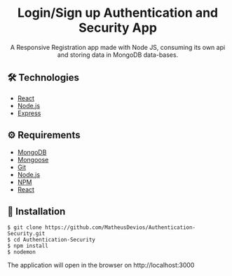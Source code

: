 # <div align="center">Login/Sign up Authentication and Security App</div>
<p align="center">A Responsive Registration app made with Node JS, consuming its own api and storing data in MongoDB data-bases.</p>

## 🛠️ Technologies

<ul>
  <li><a href="https://reactjs.org/">React</a></li>
  <li><a href="https://nodejs.org/en/">Node.js</a></li>
  <li><a href="https://expressjs.com">Express</a></li>
</ul>

## ⚙️ Requirements

<ul>
  <li><a href="https://www.mongodb.com">MongoDB</a></li>
  <li><a href="http://mongoosejs.com">Mongoose</a></li>
  <li><a href="https://git-scm.com/">Git</a></li>
  <li><a href="https://nodejs.org/en/">Node.js</a></li>
  <li><a href="https://www.npmjs.com/">NPM</a></li>
  <li><a href="https://https://reactjs.org/">React</a></li>
</ul>

## 🚀 Installation

```
$ git clone https://github.com/MatheusDevios/Authentication-Security.git
$ cd Authentication-Security
$ npm install
$ nodemon
```

The application will open in the browser on http://localhost:3000
